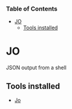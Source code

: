 <!-- START doctoc generated TOC please keep comment here to allow auto update -->
<!-- DON'T EDIT THIS SECTION, INSTEAD RE-RUN doctoc TO UPDATE -->
### Table of Contents

- [JO](#jo)
  - [Tools installed](#tools-installed)

<!-- END doctoc generated TOC please keep comment here to allow auto update -->

# JO

JSON output from a shell

## Tools installed

- [Jo](https://github.com/jpmens/jo)
